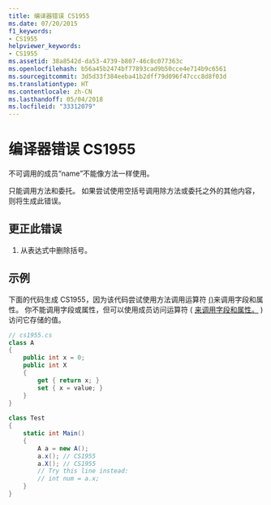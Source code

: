 ```yaml
---
title: 编译器错误 CS1955
ms.date: 07/20/2015
f1_keywords:
- CS1955
helpviewer_keywords:
- CS1955
ms.assetid: 38a8542d-da53-4739-b807-46c8c077363c
ms.openlocfilehash: b56a45b2474bf77893cad9b50cce4e714b9c6561
ms.sourcegitcommit: 3d5d33f384eeba41b2dff79d096f47ccc8d8f03d
ms.translationtype: HT
ms.contentlocale: zh-CN
ms.lasthandoff: 05/04/2018
ms.locfileid: "33312079"
---
```

# <a name="compiler-error-cs1955"></a>编译器错误 CS1955
不可调用的成员“name”不能像方法一样使用。  
  
 只能调用方法和委托。 如果尝试使用空括号调用除方法或委托之外的其他内容，则将生成此错误。  
  
## <a name="to-correct-this-error"></a>更正此错误  
  
1.  从表达式中删除括号。  
  
## <a name="example"></a>示例  
 下面的代码生成 CS1955，因为该代码尝试使用方法调用运算符 [()](../../csharp/language-reference/operators/invocation-operator.md)来调用字段和属性。 你不能调用字段或属性，但可以使用成员访问运算符 ( [来调用字段和属性。](../../csharp/language-reference/operators/member-access-operator.md) ) 访问它存储的值。  
  
```csharp  
// cs1955.cs  
class A  
{  
    public int x = 0;  
    public int X  
    {  
        get { return x; }  
        set { x = value; }  
    }  
}  
  
class Test  
{  
    static int Main()  
    {  
        A a = new A();  
        a.x(); // CS1955  
        a.X(); // CS1955  
        // Try this line instead:  
        // int num = a.x;  
    }  
}  
```

